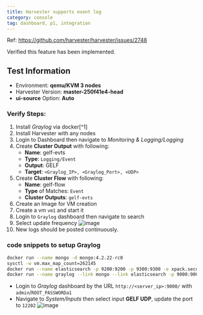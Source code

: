 ```yaml
---
title: Harvester supports event log
category: console
tag: dashboard, p1, integration
---
```

Ref: https://github.com/harvester/harvester/issues/2748

Verified this feature has been implemented.


Test Information
----
* Environment: **qemu/KVM 3 nodes**
* Harvester Version: **master-250f41e4-head**
* **ui-source** Option: **Auto**

### Verify Steps:
1. Install _Graylog_ via docker[^1]
1. Install Harvester with any nodes
1. Login to Dashboard then navigate to _Monitoring & Logging/Logging_
1. Create **Cluster Output** with following:
    - **Name**: gelf-evts
    - **Type**: `Logging/Event`
    - **Output**: GELF
    - **Target**: `<Graylog_IP>, <Graylog_Port>, <UDP>`
1. Create **Cluster Flow** with following:
    - **Name**: gelf-flow
    - **Type** of Matches: `Event`
    - **Cluster Outputs**: `gelf-evts`
1. Create an Image for VM creation
1. Create a vm `vm1` and start it
1. Login to `Graylog` dashboard then navigate to search
1. Select update frequency
![image](https://user-images.githubusercontent.com/5169694/191725169-d1203674-13d8-487b-9fa2-e1d9394fa5c0.png)
1. New logs should be posted continuously.


### code snippets to setup Graylog
```bash
docker run --name mongo -d mongo:4.2.22-rc0
sysctl -w vm.max_map_count=262145
docker run --name elasticsearch -p 9200:9200 -p 9300:9300 -e xpack.security.enabled=false  -e node.name=es01 -it docker.elastic.co/elasticsearch/elasticsearch:6.8.23
docker run --name graylog --link mongo --link elasticsearch -p 9000:9000 -p 12201:12201 -p 1514:1514 -p 5555:5555 -p 12202:12202 -p 12202:12202/udp -e GRAYLOG_PASSWORD_SECRET="Graypass3WordMor!e" -e GRAYLOG_ROOT_PASSWORD_SHA2=899e9793de44cbb14f48b4fce810de122093d03705c0971752a5c15b0fa1ae03   -e GRAYLOG_HTTP_EXTERNAL_URI="http://127.0.0.1:9000/"  -d graylog/graylog:4.3.5
```
- Login to _Graylog_ dashboard by the URL `http://<server_ip>:9000/` with `admin`/`ROOT_PASSWORDa1`
- Navigate to _System/Inputs_ then select input **GELF UDP**, update the port to `12202`
![image](https://user-images.githubusercontent.com/5169694/191723749-7d796243-5996-4884-90b4-d8227f81adc5.png)

